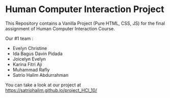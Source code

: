 # Human Computer Interaction Project

This Repository contains a Vanilla Project (Pure HTML, CSS, JS) for the final assignment of Human Computer Interaction Course.

Our #1 team : 
- Evelyn Christine  
- Ida Bagus Davin Pidada  
- Joicelyn Evelyn  
- Karina Fitri Aji  
- Muhammad Rafly 
- Satrio Halim Abdurrahman 

You can take a look at our project at https://satriohalim.github.io/project_HCI_10/
